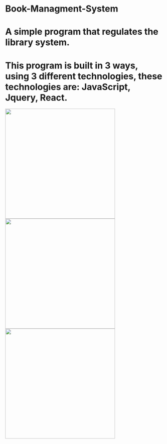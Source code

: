 # Book-Managment-System
# A simple program that regulates the library system.
# This program is built in 3 ways, using 3 different technologies, these technologies are: JavaScript, Jquery, React.

<div style="display: inline-block; object-fit: contain;"> 
<img src="https://bairesdev.mo.cloudinary.net/blog/2023/08/What-Is-JavaScript-Used-For.jpg?tx=w_1920,q_auto" width="350px"> 
<img src="https://play-lh.googleusercontent.com/LpgnH_rHqhJzlJ-uWhfMj3w87cu6iWV5m1hr6eos1wmdlqRiF0RsNE1RBmgtsPvyyBI" width="350px">
<img src="https://cloudmatetechnologies.com/wp-content/uploads/2024/06/react.js.png" width="350px"> 
</div>
